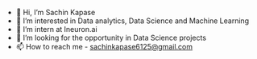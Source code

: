 - 👋 Hi, I’m Sachin Kapase
- 👀 I’m interested in Data analytics, Data Science and Machine Learning
- 🌱 I’m intern at Ineuron.ai
- 💞️ I’m looking for the opportunity in Data Science projects
- 📫 How to reach me - sachinkapase6125@gmail.com

<!---
sachink777/sachink777 is a ✨ special ✨ repository because its `README.md` (this file) appears on your GitHub profile.
You can click the Preview link to take a look at your changes.
--->
